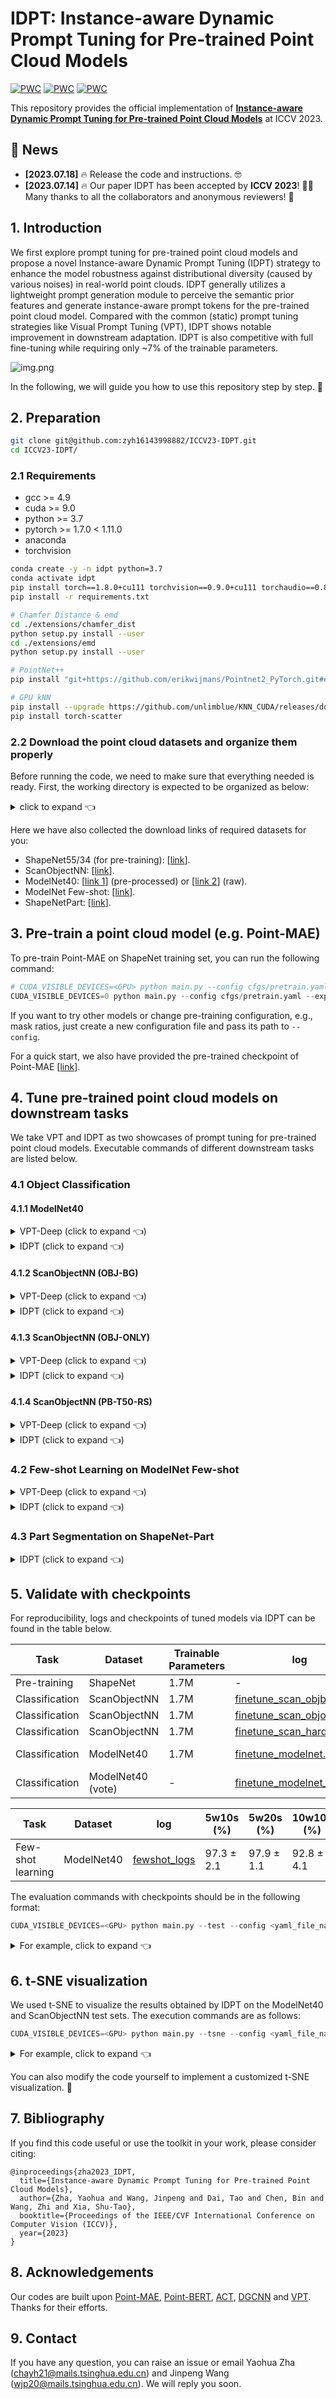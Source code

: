 # IDPT: Instance-aware Dynamic Prompt Tuning for Pre-trained Point Cloud Models
[![PWC](https://img.shields.io/endpoint.svg?url=https://paperswithcode.com/badge/instance-aware-dynamic-prompt-tuning-for-pre/3d-point-cloud-classification-on-modelnet40)](https://paperswithcode.com/sota/3d-point-cloud-classification-on-modelnet40?p=instance-aware-dynamic-prompt-tuning-for-pre)
[![PWC](https://img.shields.io/endpoint.svg?url=https://paperswithcode.com/badge/instance-aware-dynamic-prompt-tuning-for-pre/3d-point-cloud-classification-on-scanobjectnn)](https://paperswithcode.com/sota/3d-point-cloud-classification-on-scanobjectnn?p=instance-aware-dynamic-prompt-tuning-for-pre)
[![PWC](https://img.shields.io/endpoint.svg?url=https://paperswithcode.com/badge/instance-aware-dynamic-prompt-tuning-for-pre/few-shot-3d-point-cloud-classification-on-1)](https://paperswithcode.com/sota/few-shot-3d-point-cloud-classification-on-1?p=instance-aware-dynamic-prompt-tuning-for-pre)

This repository provides the official implementation of [**Instance-aware Dynamic Prompt Tuning for Pre-trained Point Cloud Models**](https://arxiv.org/abs/2304.07221) at ICCV 2023.


## 📨 News
- **[2023.07.18]** 🔥 Release the code and instructions. 🤓
- **[2023.07.14]** 🔥 Our paper IDPT has been accepted by **ICCV 2023**! 🎉🎉 Many thanks to all the collaborators and anonymous reviewers! 🥰

## 1. Introduction

We first explore prompt tuning for pre-trained point cloud models and propose a novel Instance-aware Dynamic Prompt Tuning (IDPT) strategy to enhance the model robustness against distributional diversity (caused by various noises) in real-world point clouds. 
IDPT generally utilizes a lightweight prompt generation module to perceive the semantic prior features and generate instance-aware prompt tokens for the pre-trained point cloud model. 
Compared with the common (static) prompt tuning strategies like Visual Prompt Tuning (VPT), IDPT shows notable improvement in downstream adaptation. 
IDPT is also competitive with full fine-tuning while requiring only ~7% of the trainable parameters.

![img.png](figure/framework.png)

In the following, we will guide you how to use this repository step by step. 🤗

## 2. Preparation
```bash
git clone git@github.com:zyh16143998882/ICCV23-IDPT.git
cd ICCV23-IDPT/
```
### 2.1 Requirements
- gcc >= 4.9
- cuda >= 9.0
- python >= 3.7
- pytorch >= 1.7.0 < 1.11.0
- anaconda
- torchvision
```bash
conda create -y -n idpt python=3.7
conda activate idpt
pip install torch==1.8.0+cu111 torchvision==0.9.0+cu111 torchaudio==0.8.0 -f https://download.pytorch.org/whl/torch_stable.html
pip install -r requirements.txt

# Chamfer Distance & emd
cd ./extensions/chamfer_dist
python setup.py install --user
cd ./extensions/emd
python setup.py install --user

# PointNet++
pip install "git+https://github.com/erikwijmans/Pointnet2_PyTorch.git#egg=pointnet2_ops&subdirectory=pointnet2_ops_lib"

# GPU kNN
pip install --upgrade https://github.com/unlimblue/KNN_CUDA/releases/download/0.2/KNN_CUDA-0.2-py3-none-any.whl
pip install torch-scatter
```

### 2.2 Download the point cloud datasets and organize them properly
Before running the code, we need to make sure that everything needed is ready. 
First, the working directory is expected to be organized as below:

<details><summary>click to expand 👈</summary>

```
ICCV23-IDPT/
├── cfgs/
├── data/
│   ├── ModelNet/ # ModelNet40
│   │   └── modelnet40_normal_resampled/
│   │       ├── modelnet40_shape_names.txt
│   │       ├── modelnet40_train.txt
│   │       ├── modelnet40_test.txt
│   │       ├── modelnet40_train_8192pts_fps.dat
│   │       └── modelnet40_test_8192pts_fps.dat
│   ├── ModelNetFewshot/ # ModelNet Few-shot
│   │   ├── 5way10shot/
│   │   │   ├── 0.pkl
│   │   │   ├── ...
│   │   │   └── 9.pkl
│   │   ├── 5way20shot/
│   │   │   ├── ...
│   │   │   ...
│   │   ├── 10way10shot/
│   │   │   ├── ...
│   │   │   ...
│   │   └── 10way20shot/
│   │       ├── ...
│   │       ...
│   ├── ScanObjectNN/ # ScanObjectNN
│   │   ├── main_split/
│   │   │   ├── training_objectdataset_augmentedrot_scale75.h5
│   │   │   ├── test_objectdataset_augmentedrot_scale75.h5
│   │   │   ├── training_objectdataset.h5
│   │   │   └── test_objectdataset.h5
│   │   └── main_split_nobg/
│   │       ├── training_objectdataset.h5
│   │       └── test_objectdataset.h5
│   ├── ShapeNet55-34/ # ShapeNet55/34
│   │   ├── shapenet_pc/
│   │   │   ├── 02691156-1a04e3eab45ca15dd86060f189eb133.npy
│   │   │   ├── 02691156-1a6ad7a24bb89733f412783097373bdc.npy
│   │   │   ├── ...
│   │   │   ...
│   │   └── ShapeNet-55/
│   │       ├── train.txt
│   │       └── test.txt
│   └── shapenetcore_partanno_segmentation_benchmark_v0_normal/ # ShapeNetPart
│       ├── 02691156/
│       │   ├── 1a04e3eab45ca15dd86060f189eb133.txt
│       │   ├── ...
│       │   ...
│       │── ...
│       │── train_test_split/
│       └── synsetoffset2category.txt
├── datasets/
├── ...
...
```
</details>

Here we have also collected the download links of required datasets for you:
- ShapeNet55/34 (for pre-training): [[link](https://github.com/lulutang0608/Point-BERT/blob/49e2c7407d351ce8fe65764bbddd5d9c0e0a4c52/DATASET.md)].
- ScanObjectNN: [[link](https://hkust-vgd.github.io/scanobjectnn/)].
- ModelNet40: [[link 1](https://github.com/lulutang0608/Point-BERT/blob/49e2c7407d351ce8fe65764bbddd5d9c0e0a4c52/DATASET.md)] (pre-processed) or [[link 2](https://modelnet.cs.princeton.edu/)] (raw).
- ModelNet Few-shot: [[link](https://github.com/lulutang0608/Point-BERT/blob/49e2c7407d351ce8fe65764bbddd5d9c0e0a4c52/DATASET.md)].
- ShapeNetPart: [[link](https://shapenet.cs.stanford.edu/media/shapenetcore_partanno_segmentation_benchmark_v0_normal.zip)].



## 3. Pre-train a point cloud model (e.g. Point-MAE)
To pre-train Point-MAE on ShapeNet training set, you can run the following command: 

```python
# CUDA_VISIBLE_DEVICES=<GPU> python main.py --config cfgs/pretrain.yaml --exp_name <output_file_name>
CUDA_VISIBLE_DEVICES=0 python main.py --config cfgs/pretrain.yaml --exp_name pretrain_pointmae
```
If you want to try other models or change pre-training configuration, e.g., mask ratios, just create a new configuration file and pass its path to `--config`.

For a quick start, we also have provided the pre-trained checkpoint of Point-MAE [[link](https://drive.google.com/file/d/13YGle0dkvmOZyIomqWiTkXgELawklOXB/view?usp=drive_link)].

## 4. Tune pre-trained point cloud models on downstream tasks

We take VPT and IDPT as two showcases of prompt tuning for pre-trained point cloud models. Executable commands of different downstream tasks are listed below. 

### 4.1 Object Classification

#### 4.1.1 ModelNet40
<details><summary>VPT-Deep (click to expand 👈)</summary>

```python
# CUDA_VISIBLE_DEVICES=<GPU> python main.py --config cfgs/finetune_modelnet_vpt.yaml --finetune_model --exp_name <output_file_name> --ckpts <path/to/pre-trained/model>
CUDA_VISIBLE_DEVICES=0 python main.py --config cfgs/finetune_modelnet_vpt.yaml --ckpts ./checkpoint/pretrain/mae/ckpt-last.pth --finetune_model --exp_name modelnet_vpt

# further enable voting mechanism
CUDA_VISIBLE_DEVICES=0 python main.py --config cfgs/finetune_modelnet.yaml --test --vote --exp_name modelnet_vpt_vote --ckpts ./experiments/finetune_modelnet/cfgs/modelnet_vpt/ckpt-best.pth
```
</details>


<details><summary>IDPT (click to expand 👈)</summary>

```python
# CUDA_VISIBLE_DEVICES=<GPU> python main.py --config cfgs/finetune_modelnet_idpt.yaml --finetune_model --exp_name <output_file_name> --ckpts <path/to/pre-trained/model>
CUDA_VISIBLE_DEVICES=0 python main.py --config cfgs/finetune_modelnet_idpt.yaml --ckpts ./checkpoint/pretrain/mae/ckpt-last.pth --finetune_model --exp_name modelnet_idpt

# further enable voting mechanism
CUDA_VISIBLE_DEVICES=0 python main.py --config cfgs/finetune_modelnet.yaml --test --vote --exp_name modelnet_idpt_vote --ckpts ./experiments/finetune_modelnet/cfgs/modelnet_idpt/ckpt-best.pth
```
</details>


#### 4.1.2 ScanObjectNN (OBJ-BG)

<details><summary>VPT-Deep (click to expand 👈)</summary>

```python
# CUDA_VISIBLE_DEVICES=<GPU> python main.py --config cfgs/finetune_scan_objbg_vpt.yaml --finetune_model --exp_name <output_file_name> --ckpts <path/to/pre-trained/model>
CUDA_VISIBLE_DEVICES=0 python main.py --config cfgs/finetune_scan_objbg_vpt.yaml --ckpts ./checkpoint/pretrain/mae/ckpt-last.pth --finetune_model --exp_name bg_vpt
```
</details>

<details><summary>IDPT (click to expand 👈)</summary>

```python
# CUDA_VISIBLE_DEVICES=<GPU> python main.py --config cfgs/finetune_scan_objbg_idpt.yaml --finetune_model --exp_name <output_file_name> --ckpts <path/to/pre-trained/model>
CUDA_VISIBLE_DEVICES=0 python main.py --config cfgs/finetune_scan_objbg_idpt.yaml --ckpts ./checkpoint/pretrain/mae/ckpt-last.pth --finetune_model --exp_name bg_idpt
```
</details>

#### 4.1.3 ScanObjectNN (OBJ-ONLY)

<details><summary>VPT-Deep (click to expand 👈)</summary>

```python
# CUDA_VISIBLE_DEVICES=<GPU> python main.py --config cfgs/finetune_scan_objonly_vpt.yaml --finetune_model --exp_name <output_file_name> --ckpts <path/to/pre-trained/model>
CUDA_VISIBLE_DEVICES=0 python main.py --config cfgs/finetune_scan_objonly_vpt.yaml --ckpts ./checkpoint/pretrain/mae/ckpt-last.pth --finetune_model --exp_name only_vpt
```
</details>

<details><summary>IDPT (click to expand 👈)</summary>

```python
# CUDA_VISIBLE_DEVICES=<GPU> python main.py --config cfgs/finetune_scan_objonly_idpt.yaml --finetune_model --exp_name <output_file_name> --ckpts <path/to/pre-trained/model>
CUDA_VISIBLE_DEVICES=0 python main.py --config cfgs/finetune_scan_objonly_idpt.yaml --ckpts ./checkpoint/pretrain/mae/ckpt-last.pth --finetune_model --exp_name only_idpt
```
</details>


#### 4.1.4 ScanObjectNN (PB-T50-RS)

<details><summary>VPT-Deep (click to expand 👈)</summary>

```python
# CUDA_VISIBLE_DEVICES=<GPU> python main.py --config cfgs/finetune_scan_hardest_vpt.yaml --finetune_model --exp_name <output_file_name> --ckpts <path/to/pre-trained/model>
CUDA_VISIBLE_DEVICES=0 python main.py --config cfgs/finetune_scan_hardest_vpt.yaml --ckpts ./checkpoint/pretrain/mae/ckpt-last.pth --finetune_model --exp_name hard_vpt
```
</details>

<details><summary>IDPT (click to expand 👈)</summary>

```python
# CUDA_VISIBLE_DEVICES=<GPU> python main.py --config cfgs/finetune_scan_hardest_idpt.yaml --finetune_model --exp_name <output_file_name> --ckpts <path/to/pre-trained/model>
CUDA_VISIBLE_DEVICES=0 python main.py --config cfgs/finetune_scan_hardest_idpt.yaml --ckpts ./checkpoint/pretrain/mae/ckpt-last.pth --finetune_model --exp_name hard_idpt
```
</details>


### 4.2 Few-shot Learning on ModelNet Few-shot
<details><summary>VPT-Deep (click to expand 👈)</summary>

```python
# CUDA_VISIBLE_DEVICES=<GPU> python main.py --config cfgs/fewshot_vpt.yaml --finetune_model --ckpts <path/to/pre-trained/model> --exp_name <output_file_name> --way <5 or 10> --shot <10 or 20> --fold <0-9>
CUDA_VISIBLE_DEVICES=0 python main.py --config cfgs/fewshot_vpt.yaml --finetune_model --ckpts ./checkpoint/pretrain/mae/ckpt-last.pth --exp_name fewshot_vpt --way 5 --shot 10 --fold 0
```
</details>

<details><summary>IDPT (click to expand 👈)</summary>

```python
# CUDA_VISIBLE_DEVICES=<GPU> python main.py --config cfgs/fewshot_idpt.yaml --finetune_model --ckpts <path/to/pre-trained/model> --exp_name <output_file_name> --way <5 or 10> --shot <10 or 20> --fold <0-9>
CUDA_VISIBLE_DEVICES=0 python main.py --config cfgs/fewshot_idpt.yaml --finetune_model --ckpts ./checkpoint/pretrain/mae/ckpt-last.pth --exp_name fewshot_idpt --way 5 --shot 10 --fold 0
```
</details>

### 4.3 Part Segmentation on ShapeNet-Part

<details><summary>IDPT (click to expand 👈)</summary>

```python
cd segmentation

# python main.py --model prompt_pt3 --optimizer_part only_new --ckpts <path/to/pre-trained/model> --root path/to/data --learning_rate 0.0002 --epoch 300
CUDA_VISIBLE_DEVICES=0 python main.py --model prompt_pt3 --optimizer_part only_new --ckpts ../checkpoint/pretrain/mae/ckpt-last.pth --root ../data/shapenetcore_partanno_segmentation_benchmark_v0_normal/ --log_dir seg_idpt --learning_rate 0.0002 --epoch 300
```
</details>


## 5. Validate with checkpoints
For reproducibility, logs and checkpoints of tuned models via IDPT can be found in the table below.


| Task              | Dataset           | Trainable Parameters  | log                                                                                                                   | Acc.       | Checkpoints Download                                                                                     |
|-------------------|-------------------|-----------------------|-----------------------------------------------------------------------------------------------------------------------|------------|----------------------------------------------------------------------------------------------------------|
| Pre-training      | ShapeNet          | 1.7M                  | -                                                                                                                     | N.A.       | [Point-MAE](https://drive.google.com/file/d/13YGle0dkvmOZyIomqWiTkXgELawklOXB/view?usp=drive_link)           |
| Classification    | ScanObjectNN      | 1.7M                  | [finetune_scan_objbg.log](https://drive.google.com/file/d/1bNe_bdyBJS-bBX5NsfOrqCmntOGJyyS-/view?usp=drive_link)      | 93.63%     | [OBJ-BG](https://drive.google.com/file/d/1usGRdpvvco068-Q1yhJoEK6mhvDDyXYo/view?usp=drive_link)          |
| Classification    | ScanObjectNN      | 1.7M                  | [finetune_scan_objonly.log](https://drive.google.com/file/d/1a4tdSXeRywEajhbdkAyreo9P24hV8Z7H/view?usp=drive_link)    | 93.12%     | [OBJ-ONLY](https://drive.google.com/file/d/1gUUtlIcfjo_nzj4sRY_z5_Pbj3R_VkKR/view?usp=drive_link)        |
| Classification    | ScanObjectNN      | 1.7M                  | [finetune_scan_hardest.log](https://drive.google.com/file/d/18P4S6WNEXRtFoi1455TD0ggex3fQL5aJ/view?usp=drive_link)    | 88.51%     | [PB-T50-RS](https://drive.google.com/file/d/1c1wVlpSP7jRvAF0OhPxWZg3BnXz2wmia/view?usp=drive_link)        |
| Classification    | ModelNet40        | 1.7M                  | [finetune_modelnet.log](https://drive.google.com/file/d/1QsgZwlRfvfZVZRD17WeK4z5aHDsYH4V-/view?usp=drive_link)        | 93.3%      | [ModelNet-1k](https://drive.google.com/file/d/1rM1_1PrBcS4BwAn4tFWskM9Qsi4O1ioy/view?usp=drive_link)     |
| Classification    | ModelNet40 (vote) | -                     | [finetune_modelnet_vote.log](https://drive.google.com/file/d/1V_IJHb-41-ukaDRMfH2HiQhv-JxoU0dv/view?usp=drive_link)   | 94.4%      | -                                                                                                        |

| Task              | Dataset    | log                                   | 5w10s (%)  | 5w20s (%)  | 10w10s (%) | 10w20s (%) | 
|-------------------|------------|------------------------------------------|------------|------------|------------|------------|
| Few-shot learning | ModelNet40 | [fewshot_logs](https://drive.google.com/drive/folders/19WXJtFBKOrFF5RZ5aosWkU4J59dRIzZD?usp=drive_link) | 97.3 ± 2.1 | 97.9 ± 1.1 | 92.8 ± 4.1 | 95.4 ± 2.9 |

<!-- 💡***Notes***: For classification downstream tasks, we randomly select 5 seeds to obtain the best checkpoint. -->

The evaluation commands with checkpoints should be in the following format:
```python
CUDA_VISIBLE_DEVICES=<GPU> python main.py --test --config <yaml_file_name> --exp_name <output_file_name> --ckpts <path/to/ckpt>
```

<details><summary>For example, click to expand 👈</summary>

```python
# object classification on ScanObjectNN (PB-T50-RS)
CUDA_VISIBLE_DEVICES=0 python main.py --config cfgs/finetune_scan_hardest_idpt.yaml --ckpts ./checkpoint/hardest/ckpt-best.pth --test --exp_name hard_test

# object classification on ScanObjectNN (OBJ-BG)
CUDA_VISIBLE_DEVICES=0 python main.py --config cfgs/finetune_scan_objbg_idpt.yaml --ckpts ./checkpoint/bg/ckpt-best.pth --test --exp_name bg_test

# object classification on ScanObjectNN (OBJ-ONLY)
CUDA_VISIBLE_DEVICES=0 python main.py --config cfgs/finetune_scan_objonly_idpt.yaml --ckpts ./checkpoint/only/ckpt-best.pth --test --exp_name only_test

# object classification on ModelNet40 (w/o voting)
CUDA_VISIBLE_DEVICES=0 python main.py --config cfgs/finetune_modelnet_idpt.yaml --ckpts ./checkpoint/modelnet40/ckpt-best.pth --test --exp_name model_test

# object classification on ModelNet40 (w/ voting)
CUDA_VISIBLE_DEVICES=0 python main.py --config cfgs/finetune_modelnet_idpt.yaml --test --vote --exp_name modelnet_idpt_vote --ckpts ./checkpoint/modelnet40/ckpt-best.pth

# few-show learning on ModelNet40
python parse_test_res.py ./experiments/all/fewshot --multi-exp --few-shot
```
</details>

## 6. t-SNE visualization
We used t-SNE to visualize the results obtained by IDPT on the ModelNet40 and ScanObjectNN test sets. The execution commands are as follows:
```python
CUDA_VISIBLE_DEVICES=<GPU> python main.py --tsne --config <yaml_file_name> --exp_name <output_file_name> --ckpts <path/to/ckpt>
```
<details><summary>For example, click to expand 👈</summary>

```python
# t-SNE on ScanObjectNN (PB-T50-RS)
CUDA_VISIBLE_DEVICES=0 python main.py --config cfgs/tsne/finetune_scan_hardest_idpt_tsne.yaml --ckpts ./checkpoint/hardest/ckpt-best.pth --tsne --exp_name hard_test_tsne

# object classification on ScanObjectNN (OBJ-BG)
CUDA_VISIBLE_DEVICES=0 python main.py --config cfgs/tsne/finetune_scan_objbg_idpt_tsne.yaml --ckpts ./checkpoint/bg/ckpt-best.pth --tsne --exp_name bg_test_tsne

# object classification on ScanObjectNN (OBJ-ONLY)
CUDA_VISIBLE_DEVICES=0 python main.py --config cfgs/tsne/finetune_scan_objonly_idpt_tsne.yaml --ckpts ./checkpoint/only/ckpt-best.pth --tsne --exp_name only_test_tsne

# object classification on ModelNet40 
CUDA_VISIBLE_DEVICES=0 python main.py --config cfgs/tsne/finetune_modelnet_idpt_tsne.yaml --ckpts ./checkpoint/modelnet40/ckpt-best.pth --tsne --exp_name model_test_tsne
```
</details>

You can also modify the code yourself to implement a customized t-SNE visualization. 🤗

## 7. Bibliography
If you find this code useful or use the toolkit in your work, please consider citing:
```
@inproceedings{zha2023_IDPT,
  title={Instance-aware Dynamic Prompt Tuning for Pre-trained Point Cloud Models},
  author={Zha, Yaohua and Wang, Jinpeng and Dai, Tao and Chen, Bin and Wang, Zhi and Xia, Shu-Tao},
  booktitle={Proceedings of the IEEE/CVF International Conference on Computer Vision (ICCV)},
  year={2023}
}
```


## 8. Acknowledgements

Our codes are built upon [Point-MAE](https://github.com/Pang-Yatian/Point-MAE), [Point-BERT](https://github.com/lulutang0608/Point-BERT), [ACT](https://github.com/RunpeiDong/ACT), [DGCNN](https://github.com/WangYueFt/dgcnn) and [VPT](https://github.com/KMnP/vpt). Thanks for their efforts.

## 9. Contact
If you have any question, you can raise an issue or email Yaohua Zha (chayh21@mails.tsinghua.edu.cn) and Jinpeng Wang (wjp20@mails.tsinghua.edu.cn). We will reply you soon.
